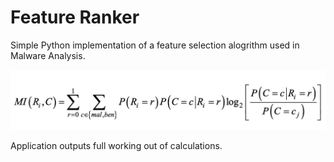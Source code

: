 # Feature Ranker

Simple Python implementation of a feature selection alogrithm used in Malware Analysis.

![Image of Algorithm](https://github.com/Tiago4k/FeatureRanker/blob/master/Images/MI_Algorithm.jpg)

Application outputs full working out of calculations. 
